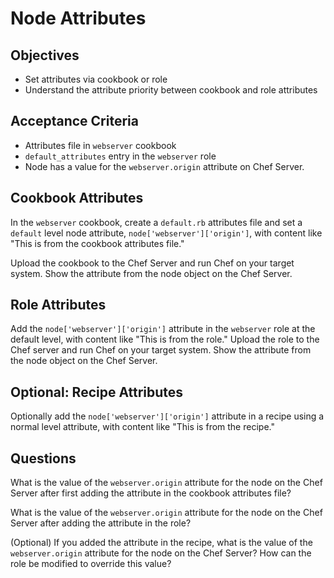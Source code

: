 Node Attributes
======================

## Objectives

* Set attributes via cookbook or role
* Understand the attribute priority between cookbook and role attributes

## Acceptance Criteria

* Attributes file in `webserver` cookbook
* `default_attributes` entry in the `webserver` role
* Node has a value for the `webserver.origin` attribute on Chef Server.

## Cookbook Attributes

In the `webserver` cookbook, create a `default.rb` attributes file and set a `default` level node attribute, `node['webserver']['origin']`, with content like "This is from the cookbook attributes file."

Upload the cookbook to the Chef Server and run Chef on your target system. Show the attribute from the node object on the Chef Server.

## Role Attributes

Add the `node['webserver']['origin']` attribute in the `webserver` role at the default level, with content like "This is from the role." Upload the role to the Chef server and run Chef on your target system. Show the attribute from the node object on the Chef Server.

## Optional: Recipe Attributes

Optionally add the `node['webserver']['origin']` attribute in a recipe using a normal level attribute, with content like "This is from the recipe."

## Questions

What is the value of the `webserver.origin` attribute for the node on the Chef Server after first adding the attribute in the cookbook attributes file?


What is the value of the `webserver.origin` attribute for the node on the Chef Server after adding the attribute in the role?

(Optional) If you added the attribute in the recipe, what is the value of the `webserver.origin` attribute for the node on the Chef Server? How can the role be modified to override this value?


